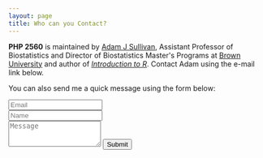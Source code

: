 ```yaml
---
layout: page
title: Who can you Contact?
---
```


**PHP 2560** is maintained by [Adam J Sullivan](https://www.sullivanstatistics.com/), Assistant Professor of Biostatistics and Director of Biostatistics Master's Programs at [Brown University](https://www.brown.edu) and author of [*Introduction to R*](http://statseducation.com/Introduction-to-R/).  Contact Adam using the e-mail link below.







<form action="https://formspree.io/adam_sullivan@brown.edu"
      method="POST">
    <p>You can also send me a quick message using the form below:</p>
  <div class="row">
    <div class="col-xs-6">
      <input type="email" name="_replyto" class="form-control input-lg" placeholder="Email" title="Email">
    </div>
    <div class="col-xs-6">
      <input type="text" name="name" class="form-control input-lg" placeholder="Name" title="Name">
    </div>
  </div>
  <input type="hidden" name="_subject" value="New submission from deanattali.com">
  <textarea type="text" name="content" class="form-control input-lg" placeholder="Message" title="Message" required="required" rows="3"></textarea>
  <input type="text" name="_gotcha" style="display:none">
  <input type="hidden" name="_next" value="./aboutme?message=Your message was sent successfully, thanks!" />
  <button type="submit" class="btn btn-lg btn-primary">Submit</button>
</form>